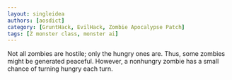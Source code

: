 ```yaml
---
layout: singleidea
authors: [aosdict]
category: [GruntHack, EvilHack, Zombie Apocalypse Patch]
tags: [Z monster class, monster ai]
---
```

Not all zombies are hostile; only the hungry ones are. Thus, some zombies might be generated peaceful. However, a nonhungry zombie has a small chance of turning hungry each turn.
